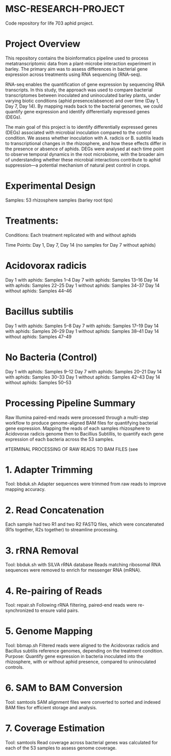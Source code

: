 # MSC-RESEARCH-PROJECT
Code repository for life 703 aphid project.

# Project Overview

This repository contains the bioinformatics pipeline used to process metatranscriptomic data from a plant-microbe interaction experiment in barley. The primary aim was to assess differences in bacterial gene expression across treatments using RNA sequencing (RNA-seq).

RNA-seq enables the quantification of gene expression by sequencing RNA transcripts. In this study, the approach was used to compare bacterial transcriptomes between inoculated and uninoculated barley plants, under varying biotic conditions (aphid presence/absence) and over time (Day 1, Day 7, Day 14). By mapping reads back to the bacterial genomes, we could quantify gene expression and identify differentially expressed genes (DEGs).

The main goal of this project is to identify differentially expressed genes (DEGs) associated with microbial inoculation compared to the control condition. We assess whether inoculation with A. radicis or B. subtilis leads to transcriptional changes in the rhizosphere, and how these effects differ in the presence or absence of aphids. DEGs were analysed at each time point to observe temporal dynamics in the root microbiome, with the broader aim of understanding whether these microbial interactions contribute to aphid suppression—a potential mechanism of natural pest control in crops.

# Experimental Design

Samples: 53 rhizosphere samples (barley root tips)

# Treatments:
Conditions: Each treatment replicated with and without aphids

Time Points: Day 1, Day 7, Day 14 (no samples for Day 7 without aphids)

# Acidovorax radicis
Day 1 with aphids: Samples 1–4
Day 7 with aphids: Samples 13–16
Day 14 with aphids: Samples 22–25
Day 1 without aphids: Samples 34–37
Day 14 without aphids: Samples 44–46

# Bacillus subtilis
Day 1 with aphids: Samples 5–8
Day 7 with aphids: Samples 17–19
Day 14 with aphids: Samples 26–29
Day 1 without aphids: Samples 38–41
Day 14 without aphids: Samples 47–49

# No Bacteria (Control)
Day 1 with aphids: Samples 9–12
Day 7 with aphids: Samples 20–21
Day 14 with aphids: Samples 30–33
Day 1 without aphids: Samples 42–43
Day 14 without aphids: Samples 50–53

# Processing Pipeline Summary

Raw Illumina paired-end reads were processed through a multi-step workflow to produce genome-aligned BAM files for quantifying bacterial gene expression. Mapping the reads of each samples rhizosphere to Acidovorax radicis genome then to Bacillius Subtillis, to quantify each gene expression of each bacteria across the 53 samples.

#TERMINAL PROCESSING OF RAW READS TO BAM FILES (see 

# 1. Adapter Trimming
Tool: bbduk.sh
Adapter sequences were trimmed from raw reads to improve mapping accuracy.

# 2. Read Concatenation
Each sample had two R1 and two R2 FASTQ files, which were concatenated (R1s together, R2s together) to streamline processing.

# 3. rRNA Removal
Tool: bbduk.sh with SILVA rRNA database
Reads matching ribosomal RNA sequences were removed to enrich for messenger RNA (mRNA).

# 4. Re-pairing of Reads
Tool: repair.sh
Following rRNA filtering, paired-end reads were re-synchronized to ensure valid pairs.

# 5. Genome Mapping
Tool: bbmap.sh
Filtered reads were aligned to the Acidovorax radicis and Bacillus subtilis reference genomes, depending on the treatment condition.
Purpose: Quantify gene expression in bacteria inoculated into the rhizosphere, with or without aphid presence, compared to uninoculated controls.

# 6. SAM to BAM Conversion
Tool: samtools
SAM alignment files were converted to sorted and indexed BAM files for efficient storage and analysis.

# 7. Coverage Estimation
Tool: samtools
Read coverage across bacterial genes was calculated for each of the 53 samples to assess genome coverage.





